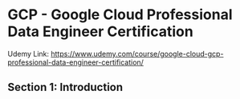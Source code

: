 # GCP - Google Cloud Professional Data Engineer Certification
Udemy Link: https://www.udemy.com/course/google-cloud-gcp-professional-data-engineer-certification/

## Section 1: Introduction

